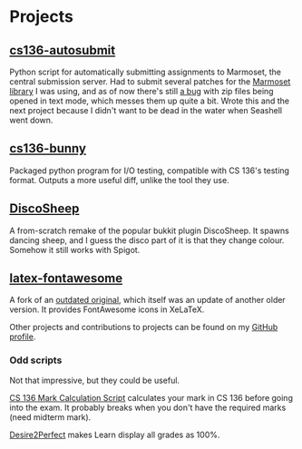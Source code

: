 # Projects

## [cs136-autosubmit](https://github.com/Gibstick/cs136-autosubmit)

Python script for automatically submitting assignments to Marmoset, the central submission server. Had to submit several patches for the [Marmoset library](https://github.com/hkpeprah/marmoset) I was using, and as of now there's still [a bug](https://github.com/hkpeprah/marmoset/pull/23) with zip files being opened in text mode, which messes them up quite a bit. Wrote this and the next project because I didn't want to be dead in the water when Seashell went down.

## [cs136-bunny](https://github.com/Gibstick/cs136-bunny)

Packaged python program for I/O testing, compatible with CS 136's testing format. Outputs a more useful diff, unlike the tool they use.

## [DiscoSheep](https://github.com/Gibstick/DiscoSheep)

A from-scratch remake of the popular bukkit plugin DiscoSheep. It spawns dancing sheep, and I guess the disco part of it is that they change colour. Somehow it still works with Spigot.

## [latex-fontawesome](https://github.com/Gibstick/latex-fontawesome)

A fork of an [outdated original](https://github.com/furl/latex-fontawesome), which itself was an update of another older version. It provides FontAwesome icons in XeLaTeX.


Other projects and contributions to projects can be found on my [GitHub profile](https://github.com/Gibstick).

### Odd scripts

Not that impressive, but they could be useful.

[CS 136 Mark Calculation Script](https://gist.github.com/Gibstick/7bb97dbedc8ca2a0c67c) calculates your mark in CS 136 before going into the exam. It probably breaks when you don't have the required marks (need midterm mark).

[Desire2Perfect](https://gist.github.com/Gibstick/6a2d6e753c38f4335e2c) makes Learn display all grades as 100%.

